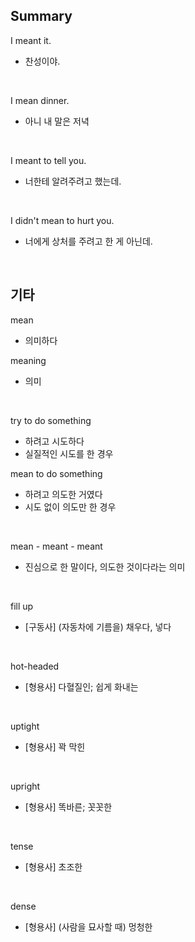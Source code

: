 ## Summary

I meant it.
- 찬성이야.

<br>

I mean dinner.
- 아니 내 말은 저녁

<br>

I meant to tell you.
- 너한테 알려주려고 했는데.

<br>

I didn't mean to hurt you.
- 너에게 상처를 주려고 한 게 아닌데.

<br>

## 기타

mean
- 의미하다

meaning
- 의미

<br>

try to do something
- 하려고 시도하다
- 실질적인 시도를 한 경우

mean to do something
- 하려고 의도한 거였다
- 시도 없이 의도만 한 경우

<br>

mean - meant - meant
- 진심으로 한 말이다, 의도한 것이다라는 의미

<br>

fill up
- [구동사] (자동차에 기름을) 채우다, 넣다

<br>

hot-headed
- [형용사] 다혈질인; 쉽게 화내는

<br>

uptight
- [형용사] 꽉 막힌

<br>

upright
- [형용사] 똑바른; 꼿꼿한

<br>

tense
- [형용사] 초조한

<br>

dense
- [형용사] (사람을 묘사할 때) 멍청한
